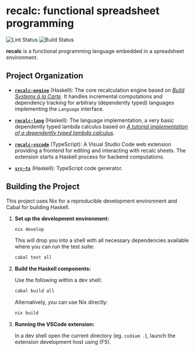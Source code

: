 # recalc: functional spreadsheet programming

![Lint Status](https://github.com/b4er/recalc/actions/workflows/nix-check.yaml/badge.svg?branch=main)
![Build Status](https://github.com/b4er/recalc/actions/workflows/nix-build.yaml/badge.svg?branch=main)

**recalc** is a functional programming language embedded in a spreadsheet environment.

## Project Organization

- **[`recalc-engine`](./lib/engine/Recalc/Engine.hs)** (Haskell):
  The core recalculation engine based on [*Build Systems à la Carte*][build]. It handles
  incremental computations and dependency tracking for arbitrary (dependently typed)
  languages implementing the `Language` interface.

- **[`recalc-lang`](./lib/lang/Recalc)** (Haskell): The language implementation, a very basic
  dependently typed lambda calculus based on
  [*A tutorial implementation of a dependently typed lambda calculus*][lambdaPi].

- **[`recalc-vscode`](./recalc-vscode)** (TypeScript): A Visual Studio Code web extension
  providing a frontend for editing and interacting with recalc sheets. The extension starts
  a Haskell process for backend computations.

- **[`src-ts`](./src-ts)** (Haskell): TypeScript code generator.


## Building the Project

This project uses Nix for a reproducible development environment and Cabal for building Haskell.

1. **Set up the development environment:**

   ```bash
   nix develop
   ```

   This will drop you into a shell with all necessary dependencies available where you can run the
   test suite:

   ```bash
   cabal test all
   ```

2. **Build the Haskell components:**

   Use the following within a dev shell:

    ```bash
    cabal build all
    ```

    Alternatively, you can use Nix directly:

    ```bash
    nix build
    ```

3. **Running the VSCode extension:**

   In a dev shell open the current directory (eg. `codium .`), launch the extension
   development host using (F5).


<!-- References -->

  [build]: https://dl.acm.org/doi/10.1145/3236774
  [lambdaPi]: https://www.andres-loeh.de/LambdaPi/LambdaPi.pdf
